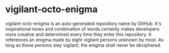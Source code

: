 # vigilant-octo-enigma
vigilant-octo-enigma is an auto-generated repository name by GitHub. It's inspirational tones and combination of words certainly makes developers more creative and determined every time they enter this repository. It references an enigma made by eight vigilant persons unknown by most. As long as these persons stay vigilant, the enigma shall never be deciphered.
